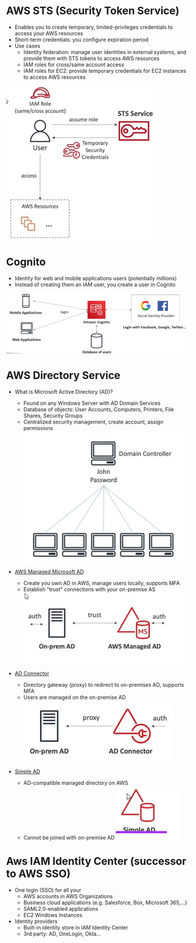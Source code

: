 # AWS STS (Security Token Service)

* Enables you to create temporary, limited-privileges credentials to access your AWS resources
* Short-term credentials: you configure expiration period
* Use cases
  * Identity federation: manage user identities in external systems, and provide them with STS tokens to access AWS resources
  * IAM roles for cross/same account access
  * IAM roles for EC2: provide temporary credentials for EC2 instances to access AWS resources

![01-STS.png](./images/01-STS.png)

# Cognito

* Identity for web and mobile applications users (potentially millions)
* Instead of creating them an IAM user, you create a user in Cognito

![02-cognito.png](./images/02-cognito.png)

# AWS Directory Service

* What is Microsoft Active Directory (AD)?
  * Found on any Windows Server with AD Domain Services
  * Database of objects: User Accounts, Computers, Printers, File Shares, Security Groups
  * Centralized security management, create account, assign permissions
  ![03-AD.png](./images/03-AD.png)

* [AWS Managed Microsoft AD](https://docs.aws.amazon.com/directoryservice/latest/admin-guide/directory_microsoft_ad.html)
  * Create you own AD in AWS, manage users locally, supports MFA
  * Establish "trust" connections with your on-premise AS
  ![04-AD.png](./images/04-AD.png)

* [AD Connector](https://docs.aws.amazon.com/directoryservice/latest/admin-guide/directory_ad_connector.html)
  * Directory gateway (proxy) to redirect to on-premises AD, supports MFA
  * Users are managed on the on-premise AD
  ![05-AD.png](./images/05-AD.png)

* [Simple AD](https://docs.aws.amazon.com/directoryservice/latest/admin-guide/directory_simple_ad.html)
  * AD-compatible managed directory on AWS
  * Cannot be joined with on-premise AD
  ![06-AD.png](./images/06-AD.png)

# Aws IAM Identity Center (successor to AWS SSO)

* One login (SSO) for all your
  * AWS accounts in AWS Organizations
  * Business cloud applications (e.g. Salesforce, Box, Microsoft 365,...)
  * SAML2.0-enabled applications
  * EC2 Windows Instances
* Identity providers
  * Built-in identity store in IAM Identity Center
  * 3rd party: AD, OneLogin, Okta...
  